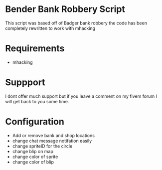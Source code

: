 # Bender Bank Robbery Script
This script was based off of Badger bank robbery
the code has been completely rewritten to work with mhacking
# Requirements
- mhacking

# Suppport
I dont offer much support but if you leave a comment on my fivem forum I will get back to you some time.

# Configuration
- Add or remove bank and shop locations
- change chat message notifation easily
- change spriteID for the circle
- change blip on map
- change color of sprite
- change color of blip
